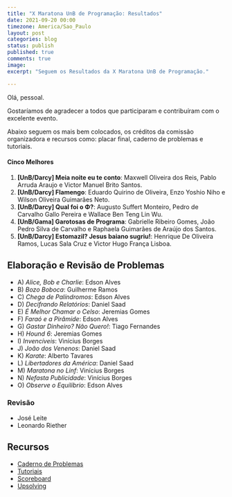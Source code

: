 ```yaml
---
title: "X Maratona UnB de Programação: Resultados"
date: 2021-09-20 00:00
timezone: America/Sao_Paulo
layout: post
categories: blog
status: publish
published: true
comments: true
image:
excerpt: "Seguem os Resultados da X Maratona UnB de Programação."

---
```


Olá, pessoal.

Gostaríamos de agradecer a todos que participaram e contribuíram com o excelente evento.

Abaixo seguem os mais bem colocados, os créditos da comissão organizadora e recursos como: placar final, caderno de problemas e tutoriais.

#### Cinco Melhores

1. **[UnB/Darcy] Meia noite eu te conto**: Maxwell Oliveira dos Reis, Pablo Arruda Araujo e Victor Manuel Brito Santos.
2. **[UnB/Darcy] Flamengo**: Eduardo Quirino de Oliveira, Enzo Yoshio Niho e Wilson Oliveira Guimarães Neto.
3. **[UnB/Darcy] Qual foi o Φ?**: Augusto Suffert Monteiro, Pedro de Carvalho Gallo Pereira e Wallace Ben Teng Lin Wu. 
4. **[UnB/Gama] Garotosas de Programa**: Gabrielle Ribeiro Gomes, João Pedro Silva de Carvalho e Raphaela Guimarães de Araújo dos Santos. 
5. **[UnB/Darcy] Estomazil? Jesus baiano sugriu!**: Henrique De Oliveira Ramos, Lucas Sala Cruz e Victor Hugo França Lisboa.



## Elaboração e Revisão de Problemas

- A) *Alice, Bob e Charlie*: Edson Alves
- B) *Bozo Boboca*: Guilherme Ramos
- C) *Chega de Palíndromos*: Edson Alves
- D) *Decifrando Relatórios*: Daniel Saad
- E) *É Melhor Chamar o Celso*: Jeremias Gomes
- F) *Faraó e a Pirâmide*: Edson Alves
- G) *Gastar Dinheiro? Não Quero!*: Tiago Fernandes
- H) *Hound 6*: Jeremias Gomes
- I) *Invencíveis*: Vinícius Borges
- J) *João dos Venenos*: Daniel Saad
- K) *Karate*: Alberto Tavares
- L) *Libertadores da América*: Daniel Saad
- M) *Maratona no Linf*: Vinícius Borges
- N) *Nefasta Publicidade*: Vinícius Borges 
- O) *Observe o Equilíbrio*: Edson Alves

### Revisão

- José Leite
- Leonardo Riether

## Recursos

- [Caderno de Problemas]({{site.url}}/assets/10-mdp-unb/maratona.pdf)
- [Tutoriais]({{site.url}}/assets/10-mdp-unb/tutoriais.pdf)
- [Scoreboard]({{site.url}}/assets/10-mdp-unb/scoreboard.pdf)
- [Upsolving](https://codeforces.com/group/btcK4I5D5f/contest/396683) 